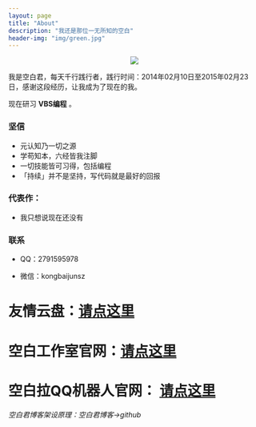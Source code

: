 ```yaml
---
layout: page
title: "About"
description: "我还是那位一无所知的空白"
header-img: "img/green.jpg"
---
```



<center>
    <p><img src="https://gss0.baidu.com/7Ls0a8Sm2Q5IlBGlnYG/sys/portraitl/item/1a00e478?t=1472514681" align="center"></p>
</center>

我是空白君，每天千行践行者，践行时间：2014年02月10日至2015年02月23日，感谢这段经历，让我成为了现在的我。

现在研习 **VBS编程** 。

### 坚信


- 元认知乃一切之源
- 学苟知本，六经皆我注脚 
- 一切技能皆可习得，包括编程
- 「持续」并不是坚持，写代码就是最好的回报




### 代表作：

- 我只想说现在还没有


### 联系

- QQ：2791595978

- 微信：kongbaijunsz

# 友情云盘：[请点这里](rj.md)

# 空白工作室官网：[请点这里](https://a2791595978.github.io/Kongbai/)

# 空白拉QQ机器人官网： [请点这里](https://a2791595978.github.io/Kongbai/kbl)

###### 空白君博客架设原理：空白君博客->github
